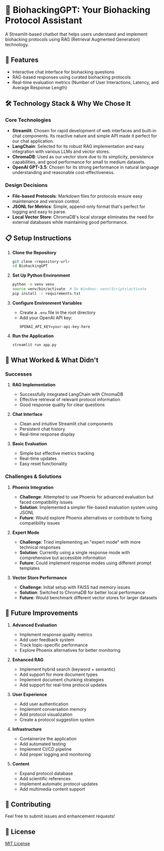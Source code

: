 # 🧬 BiohackingGPT: Your Biohacking Protocol Assistant

A Streamlit-based chatbot that helps users understand and implement biohacking protocols using RAG (Retrieval Augmented Generation) technology.

## 🎯 Features

- Interactive chat interface for biohacking questions
- RAG-based responses using curated biohacking protocols
- Real-time evaluation metrics (Number of User Interactions, Latency, and Average Response Length)

## 🛠️ Technology Stack & Why We Chose It

### Core Technologies
- **Streamlit**: Chosen for rapid development of web interfaces and built-in chat components. Its reactive nature and simple API made it perfect for our chat application.
- **LangChain**: Selected for its robust RAG implementation and easy integration with various LLMs and vector stores.
- **ChromaDB**: Used as our vector store due to its simplicity, persistence capabilities, and good performance for small to medium datasets.
- **OpenAI GPT-3.5**: Chosen for its strong performance in natural language understanding and reasonable cost-effectiveness.

### Design Decisions
- **File-based Protocols**: Markdown files for protocols ensure easy maintenance and version control.
- **JSONL for Metrics**: Simple, append-only format that's perfect for logging and easy to parse.
- **Local Vector Store**: ChromaDB's local storage eliminates the need for external databases while maintaining good performance.

## 📋 Setup Instructions

1. **Clone the Repository**
   ```bash
   git clone <repository-url>
   cd BiohackingGPT
   ```

2. **Set Up Python Environment**
   ```bash
   python -m venv venv
   source venv/bin/activate  # On Windows: venv\Scripts\activate
   pip install -r requirements.txt
   ```

3. **Configure Environment Variables**
   - Create a `.env` file in the root directory
   - Add your OpenAI API key:
     ```
     OPENAI_API_KEY=your-api-key-here
     ```

4. **Run the Application**
   ```bash
   streamlit run app.py
   ```

## 🔄 What Worked & What Didn't

### Successes
1. **RAG Implementation**
   - Successfully integrated LangChain with ChromaDB
   - Effective retrieval of relevant protocol information
   - Good response quality for clear questions

2. **Chat Interface**
   - Clean and intuitive Streamlit chat components
   - Persistent chat history
   - Real-time response display

3. **Basic Evaluation**
   - Simple but effective metrics tracking
   - Real-time updates
   - Easy reset functionality

### Challenges & Solutions

1. **Phoenix Integration**
   - **Challenge**: Attempted to use Phoenix for advanced evaluation but faced compatibility issues
   - **Solution**: Implemented a simpler file-based evaluation system using JSONL
   - **Future**: Would explore Phoenix alternatives or contribute to fixing compatibility issues

2. **Expert Mode**
   - **Challenge**: Tried implementing an "expert mode" with more technical responses
   - **Solution**: Currently using a single response mode with comprehensive but accessible information
   - **Future**: Could implement response modes using different prompt templates

3. **Vector Store Performance**
   - **Challenge**: Initial setup with FAISS had memory issues
   - **Solution**: Switched to ChromaDB for better local performance
   - **Future**: Would benchmark different vector stores for larger datasets

## 🚀 Future Improvements

1. **Advanced Evaluation**
   - Implement response quality metrics
   - Add user feedback system
   - Track topic-specific performance
   - Explore Phoenix alternatives for better monitoring

2. **Enhanced RAG**
   - Implement hybrid search (keyword + semantic)
   - Add support for more document types
   - Implement document chunking strategies
   - Add support for real-time protocol updates

3. **User Experience**
   - Add user authentication
   - Implement conversation memory
   - Add protocol visualization
   - Create a protocol suggestion system

4. **Infrastructure**
   - Containerize the application
   - Add automated testing
   - Implement CI/CD pipeline
   - Add proper logging and monitoring

5. **Content**
   - Expand protocol database
   - Add scientific references
   - Implement automatic protocol updates
   - Add multimedia content support

## 📝 Contributing

Feel free to submit issues and enhancement requests!

## 📄 License

[MIT License](LICENSE)
